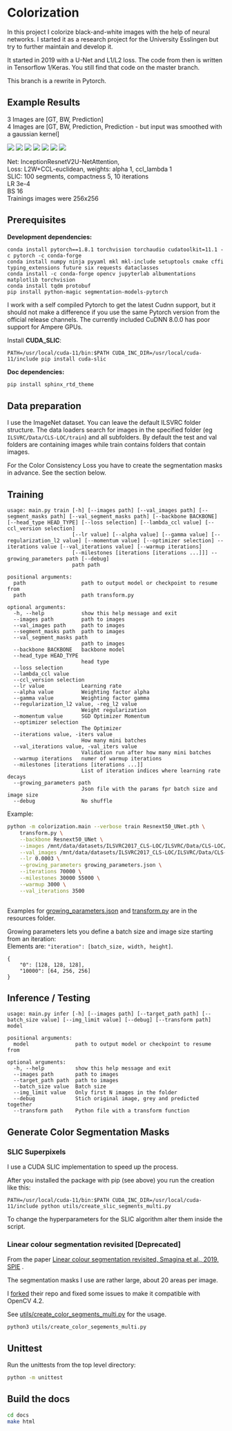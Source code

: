 # Colorization

In this project I colorize black-and-white images with the help of neural networks. I started it as a research project
for the University Esslingen but try to further maintain and develop it.

It started in 2019 with a U-Net and L1/L2 loss. The code from then is written in Tensorflow 1/Keras. You still find that
code on the master branch.

This branch is a rewrite in Pytorch.

## Example Results

3 Images are [GT, BW, Prediction]  
4 Images are [GT, BW, Prediction, Prediction - but input was smoothed with a gaussian kernel]

![](docs/_static/images/prediction-00001.jpg)
![](docs/_static/images/prediction-00014.jpg)
![](docs/_static/images/prediction-00022.jpg)
![](docs/_static/images/prediction-00218.jpg)
![](docs/_static/images/prediction-00731.jpg)
![](docs/_static/images/prediction-00738.jpg)
![](docs/_static/images/prediction-00862.jpg)


Net: InceptionResnetV2U-NetAttention,  
Loss: L2W+CCL-euclidean, weights: alpha 1, ccl_lambda 1  
SLIC: 100 segments, compactness 5, 10 iterations  
LR 3e-4  
BS 16  
Trainings images were 256x256

## Prerequisites

**Development dependencies:**

```
conda install pytorch==1.8.1 torchvision torchaudio cudatoolkit=11.1 -c pytorch -c conda-forge
conda install numpy ninja pyyaml mkl mkl-include setuptools cmake cffi typing_extensions future six requests dataclasses
conda install -c conda-forge opencv jupyterlab albumentations matplotlib torchvision
conda install tqdm protobuf
pip install python-magic segmentation-models-pytorch
```

I work with a self compiled Pytorch to get the latest Cudnn support, but it should not make a difference if you use the
same Pytorch version from the official release channels. The currently included CuDNN 8.0.0 has poor support for Ampere
GPUs.

Install **CUDA_SLIC**:

```
PATH=/usr/local/cuda-11/bin:$PATH CUDA_INC_DIR=/usr/local/cuda-11/include pip install cuda-slic
```

**Doc dependencies:**

```bash
pip install sphinx_rtd_theme
```

## Data preparation

I use the ImageNet dataset. You can leave the default ILSVRC folder structure. The data loaders search for images in the
specified folder (eg `ILSVRC/Data/CLS-LOC/train`) and all subfolders. By default the test and val folders are containing
images while train contains folders that contain images.

For the Color Consistency Loss you have to create the segmentation masks in advance. See the section below.

## Training

```
usage: main.py train [-h] [--images path] [--val_images path] [--segment_masks path] [--val_segment_masks path] [--backbone BACKBONE] [--head_type HEAD_TYPE] [--loss selection] [--lambda_ccl value] [--ccl_version selection]
                     [--lr value] [--alpha value] [--gamma value] [--regularization_l2 value] [--momentum value] [--optimizer selection] --iterations value [--val_iterations value] [--warmup iterations]
                     [--milestones [iterations [iterations ...]]] --growing_parameters path [--debug]
                     path path

positional arguments:
  path                  path to output model or checkpoint to resume from
  path                  path transform.py

optional arguments:
  -h, --help            show this help message and exit
  --images path         path to images
  --val_images path     path to images
  --segment_masks path  path to images
  --val_segment_masks path
                        path to images
  --backbone BACKBONE   backbone model
  --head_type HEAD_TYPE
                        head type
  --loss selection
  --lambda_ccl value
  --ccl_version selection
  --lr value            Learning rate
  --alpha value         Weighting factor alpha
  --gamma value         Weighting factor gamma
  --regularization_l2 value, -reg_l2 value
                        Weight regularization
  --momentum value      SGD Optimizer Momentum
  --optimizer selection
                        The Optimizer
  --iterations value, -iters value
                        How many mini batches
  --val_iterations value, -val_iters value
                        Validation run after how many mini batches
  --warmup iterations   numer of warmup iterations
  --milestones [iterations [iterations ...]]
                        List of iteration indices where learning rate decays
  --growing_parameters path
                        Json file with the params fpr batch size and image size
  --debug               No shuffle
```

Example:

```bash
python -m colorization.main --verbose train Resnext50_UNet.pth \
    transform.py \
    --backbone Resnext50_UNet \
    --images /mnt/data/datasets/ILSVRC2017_CLS-LOC/ILSVRC/Data/CLS-LOC/train \
    --val_images /mnt/data/datasets/ILSVRC2017_CLS-LOC/ILSVRC/Data/CLS-LOC/val \
    --lr 0.0003 \
    --growing_parameters growing_parameters.json \
    --iterations 70000 \
    --milestones 30000 55000 \
    --warmup 3000 \
    --val_iterations 3500
    
```

Examples for [growing_parameters.json](resources/growing_parameters.json) and
[transform.py](resources/transform.py) are in the resources folder.

Growing parameters lets you define a batch size and image size starting from an iteration:  
Elements are: `"iteration": [batch_size, width, height]`.

```
{
	"0": [128, 128, 128],
	"10000": [64, 256, 256]
}
```

## Inference / Testing

```
usage: main.py infer [-h] [--images path] [--target_path path] [--batch_size value] [--img_limit value] [--debug] [--transform path] model

positional arguments:
  model               path to output model or checkpoint to resume from

optional arguments:
  -h, --help          show this help message and exit
  --images path       path to images
  --target_path path  path to images
  --batch_size value  Batch size
  --img_limit value   Only first N images in the folder
  --debug             Stich original image, grey and predicted together
  --transform path    Python file with a transform function
```

## Generate Color Segmentation Masks

### SLIC Superpixels

I use a CUDA SLIC implementation to speed up the process.

After you installed the package with pip (see above) you run the creation like this:

`PATH=/usr/local/cuda-11/bin:$PATH CUDA_INC_DIR=/usr/local/cuda-11/include python utils/create_slic_segments_multi.py`

To change the hyperparameters for the SLIC algorithm alter them inside the script.

### Linear colour segmentation revisited [Deprecated]

From the
paper [Linear colour segmentation revisited, Smagina et al., 2019, SPIE](https://spie.org/Publications/Proceedings/Paper/10.1117/12.2523007?SSO=1)
.

The segmentation masks I use are rather large, about 20 areas per image.

I [forked](https://github.com/dketterer/colorsegmentation) their repo and fixed some issues to make it compatible with
OpenCV 4.2.

See [utils/create_color_segments_multi.py](utils/create_color_segements_multi.py) for the usage.

```
python3 utils/create_color_segements_multi.py
```

## Unittest

Run the unittests from the top level directory:

```bash
python -m unittest
```

## Build the docs

```bash
cd docs
make html
```